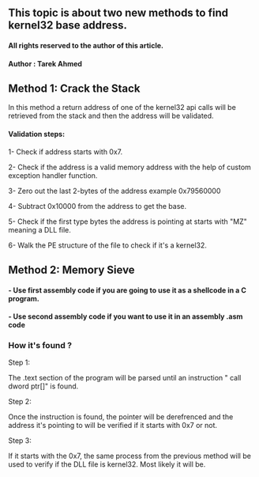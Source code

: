 ## This topic is about two new methods to find kernel32 base address.
#### All rights reserved to the author of this article.
#### Author : Tarek Ahmed


## Method 1: Crack the Stack

In this method a return address of one of the kernel32 api calls will be retrieved from the stack and then the address will be validated.

#### Validation steps:

1- Check if address starts with 0x7.

2- Check if the address is a valid memory address with the help of custom exception handler function.

3- Zero out the last 2-bytes of the address example 0x79560000

4- Subtract 0x10000 from the address to get the base.

5- Check if the first type bytes the address is pointing at starts with "MZ" meaning a DLL file.

6- Walk the PE structure of the file to check if it's a kernel32.




## Method 2: Memory Sieve

#### - Use first assembly code if you are going to use it as a shellcode in a C program.
#### - Use second assembly code if you want to use it in an assembly .asm code

### How it's found ? 

Step 1: 

 The .text section of the program will be parsed until an instruction " call dword ptr[]" is found.
 
Step 2:

 Once the instruction is found, the pointer will be derefrenced and the address it's pointing to will be verified if it starts with 0x7 or not.
 
Step 3:

 If it starts with the 0x7, the same process from the previous method will be used to verify if the DLL file is kernel32. Most likely it will be.


